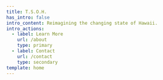 ```yaml
---
title: T.S.O.H.
has_intro: false
intro_content: Reimagining the changing state of Hawaii.
intro_actions:
  - label: Learn More
    url: /about
    type: primary
  - label: Contact
    url: /contact
    type: secondary
template: home
---
```

